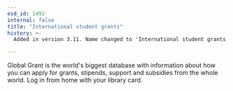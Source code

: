 ```yaml
---
esd_id: 1492
internal: false
title: "International student grants"
history: >-
  Added in version 3.11. Name changed to 'International student grants' in version 4.00.

---
```


Global Grant is the world's biggest database with information about how you can apply for grants, stipends, support and subsidies from the whole world. Log in from home with your library card.

